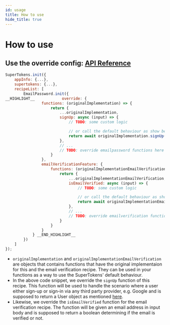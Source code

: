 ```yaml
---
id: usage
title: How to use
hide_title: true
---
```


# How to use

## Use the override config: [API Reference](/docs/nodejs/emailpassword/override/functions)

<!--DOCUSAURUS_CODE_TABS-->
<!--ReactJS-->
```js
SuperTokens.init({
    appInfo: {...},
    supertokens: {...},
    recipeList: [
        EmailPassword.init({
__HIGHLIGHT__            override: {
                functions: (originalImplementation) => {
                    return {
                        ...originalImplementation,
                        signUp: async (input) => {
                            // TODO: some custom logic

                            // or call the default behaviour as show below
                            return await originalImplementation.signUp(input);
                        },
                        // ...
                        // TODO: override emailpassword functions here
                    }
                },
                emailVerificationFeature: {
                    functions: (originalImplementationEmailVerification) => {
                        return {
                            ...originalImplementationEmailVerification,
                            isEmailVerified: async (input) => {
                                // TODO: some custom logic

                                // or call the default behaviour as show below
                                return await originalImplementationEmailVerification.isEmailVerified(input);
                            },
                            // ...
                            // TODO: override emailverification functions here
                        }
                    }
                }
            } __END_HIGHLIGHT__
        })
    ]
});
```
<!--END_DOCUSAURUS_CODE_TABS-->

- `originalImplementation` and `originalImplementationEmailVerification` are objects that contains functions that have the original implementaion for this and the email verification recipe. They can be used in your functions as a way to use the SuperTokens' default behaviour.
- In the above code snippet, we override the `signUp` function of this recipe. This function will be used to handle the scenario where a user either sign-up or sign-in via any third party provider, e.g. Google and is supposed to return a User object as mentioned [here](https://github.com/supertokens/core-driver-interface/wiki#user).
- Likewise, we override the `isEmailVerified` function for the email verification recipe. The function will be given an email address in input body and is supposed to return a boolean determining if the email is verified or not.